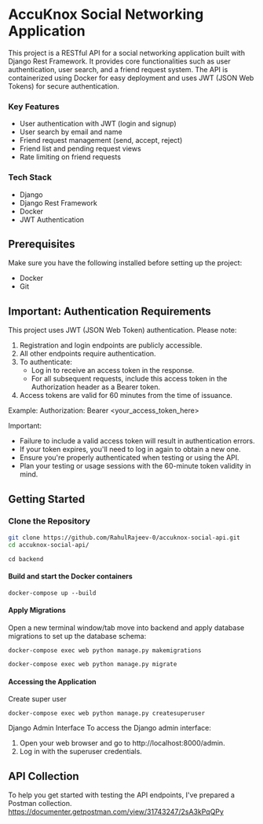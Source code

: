 # AccuKnox Social Networking Application 

This project is a RESTful API for a social networking application built with Django Rest Framework. It provides core functionalities such as user authentication, user search, and a friend request system. The API is containerized using Docker for easy deployment and uses JWT (JSON Web Tokens) for secure authentication.

### Key Features
- User authentication with JWT (login and signup)
- User search by email and name
- Friend request management (send, accept, reject)
- Friend list and pending request views
- Rate limiting on friend requests

### Tech Stack
- Django
- Django Rest Framework
- Docker
- JWT Authentication

## Prerequisites

Make sure you have the following installed before setting up the project:
- Docker
- Git

## Important: Authentication Requirements

This project uses JWT (JSON Web Token) authentication. Please note:

1. Registration and login endpoints are publicly accessible.
2. All other endpoints require authentication.
3. To authenticate:
   - Log in to receive an access token in the response.
   - For all subsequent requests, include this access token in the Authorization header as a Bearer token.
4. Access tokens are valid for 60 minutes from the time of issuance.

Example:
Authorization: Bearer <your_access_token_here>

Important:
- Failure to include a valid access token will result in authentication errors.
- If your token expires, you'll need to log in again to obtain a new one.
- Ensure you're properly authenticated when testing or using the API.
- Plan your testing or usage sessions with the 60-minute token validity in mind.
## Getting Started

### Clone the Repository

```bash
git clone https://github.com/RahulRajeev-0/accuknox-social-api.git
cd accuknox-social-api/
```
```
cd backend
```
#### Build and start the Docker containers
```
docker-compose up --build

```
#### Apply Migrations
Open a new terminal window/tab move into backend and apply database migrations to set up the database schema:
```
docker-compose exec web python manage.py makemigrations

docker-compose exec web python manage.py migrate

```
#### Accessing the Application
Create super user
```
docker-compose exec web python manage.py createsuperuser

```
Django Admin Interface
To access the Django admin interface:
1. Open your web browser and go to http://localhost:8000/admin.
2. Log in with the superuser credentials.

## API Collection 
To help you get started with testing the API endpoints, I've prepared a Postman collection. 
https://documenter.getpostman.com/view/31743247/2sA3kPqQPy




